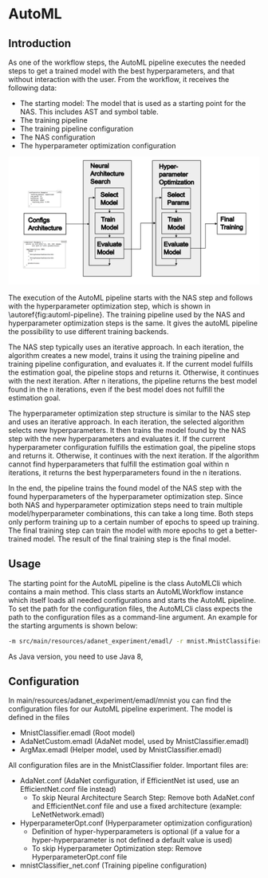 # AutoML

## Introduction

As one of the workflow steps, the AutoML pipeline executes the needed steps to get a trained model with the
best hyperparameters, and that without interaction with the user.
From the workflow, it receives the following data:

- The starting model: The model that is used as a starting point for the NAS. This includes AST and symbol table.
- The training pipeline
- The training pipeline configuration
- The NAS configuration
- The hyperparameter optimization configuration

![AutoML](diagrams/automl-pipeline.png)

The execution of the AutoML pipeline starts with the NAS step and follows with the hyperparameter optimization step,
which is shown in \autoref{fig:automl-pipeline}.
The training pipeline used by the NAS and hyperparameter optimization steps is the same.
It gives the autoML pipeline the possibility to use different training backends.

The NAS step typically uses an iterative approach.
In each iteration, the algorithm creates a new model, trains it using the training pipeline and training pipeline
configuration, and evaluates it.
If the current model fulfills the estimation goal, the pipeline stops and returns it.
Otherwise, it continues with the next iteration.
After n iterations, the pipeline returns the best model found in the n iterations, even if the best model does not
fulfill the estimation goal.

The hyperparameter optimization step structure is similar to the NAS step and uses an iterative approach.
In each iteration, the selected algorithm selects new hyperparameters.
It then trains the model found by the NAS step with the new hyperparameters and evaluates it.
If the current hyperparameter configuration fulfills the estimation goal, the pipeline stops and returns it.
Otherwise, it continues with the next iteration.
If the algorithm cannot find hyperparameters that fulfill the estimation goal within n iterations, it returns the best
hyperparameters found in the n iterations.

In the end, the pipeline trains the found model of the NAS step with the found hyperparameters of the hyperparameter
optimization step.
Since both NAS and hyperparameter optimization steps need to train multiple model/hyperparameter combinations, this can
take a long time.
Both steps only perform training up to a certain number of epochs to speed up training.
The final training step can train the model with more epochs to get a better-trained model.
The result of the final training step is the final model.

## Usage

The starting point for the AutoML pipeline is the class AutoMLCli which contains a main method.
This class starts an AutoMLWorkflow instance which itself loads all needed configurations and starts the AutoML
pipeline.
To set the path for the configuration files, the AutoMLCli class expects the path to the configuration files as a
command-line argument.
An example for the starting arguments is shown below:

```bash
-m src/main/resources/adanet_experiment/emadl/ -r mnist.MnistClassifier -o target -b PYTORCH -f n -c n
```

As Java version, you need to use Java 8,

## Configuration

In main/resources/adanet_experiment/emadl/mnist you can find the configuration files for our AutoML pipeline experiment.
The model is defined in the files

- MnistClassifier.emadl (Root model)
- AdaNetCustom.emadl (AdaNet model, used by MnistClassifier.emadl)
- ArgMax.emadl (Helper model, used by MnistClassifier.emadl)

All configuration files are in the MnistClassifier folder.
Important files are:

- AdaNet.conf (AdaNet configuration, if EfficientNet ist used, use an EfficientNet.conf file instead)
  - To skip Neural Architecture Search Step: Remove both AdaNet.conf and EfficientNet.conf file and use a fixed
  architecture (example: LeNetNetwork.emadl)
- HyperparameterOpt.conf (Hyperparameter optimization configuration)
  - Definition of hyper-hyperparameters is optional (if a value for a hyper-hyperparameter is not defined a default
  value is used)
  - To skip Hyperparameter Optimization step: Remove HyperparameterOpt.conf file
- mnistClassifier_net.conf (Training pipeline configuration)

